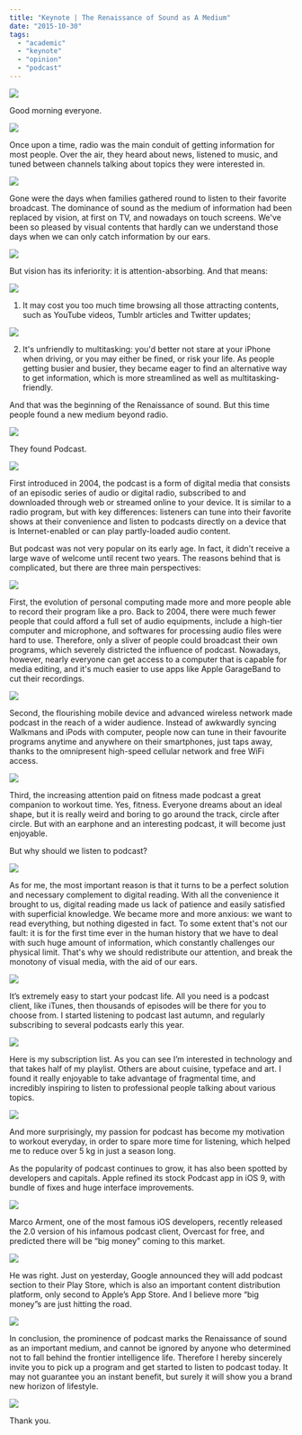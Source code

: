 ```yaml
---
title: "Keynote | The Renaissance of Sound as A Medium"
date: "2015-10-30"
tags:
  - "academic"
  - "keynote"
  - "opinion"
  - "podcast"
---
```


![](https://ww1.sinaimg.cn/large/73403117gy1feq3hksfurj20sg0lcahq.jpg)

Good morning everyone.

![](https://ww1.sinaimg.cn/large/73403117gy1feq3hlq7uwj20sg0lck04.jpg)

Once upon a time, radio was the main conduit of getting information for most people. Over the air, they heard about news, listened to music, and tuned between channels talking about topics they were interested in.

![](https://ww1.sinaimg.cn/large/73403117gy1feq3hkge5nj20sg0lc7d0.jpg)

Gone were the days when families gathered round to listen to their favorite broadcast. The dominance of sound as the medium of information had been replaced by vision, at first on TV, and nowadays on touch screens. We've been so pleased by visual contents that hardly can we understand those days when we can only catch information by our ears.

![](https://ww1.sinaimg.cn/large/73403117gy1feq3hlzu5bj20sg0lcdou.jpg)

But vision has its inferiority: it is attention-absorbing. And that means:  

![](https://ww1.sinaimg.cn/large/73403117gy1feq3hlnaekj20sg0lck0h.jpg)

1. It may cost you too much time browsing all those attracting contents, such as YouTube videos, Tumblr articles and Twitter updates; 

![](https://ww1.sinaimg.cn/large/73403117gy1feq3hm27tlj20sg0lc7dg.jpg)

2. It's unfriendly to multitasking: you'd better not stare at your iPhone when driving, or you may either be fined, or risk your life. As people getting busier and busier, they became eager to find an alternative way to get information, which is more streamlined as well as multitasking-friendly. 

And that was the beginning of the Renaissance of sound. But this time people found a new medium beyond radio. 

![](https://ww1.sinaimg.cn/large/73403117gy1feq3hm16g5j20sg0lc11o.jpg)

They found Podcast.

![](https://ww1.sinaimg.cn/large/73403117gy1feq3hmhqqpj20sg0lctie.jpg)

First introduced in 2004, the podcast is a form of digital media that consists of an episodic series of audio or digital radio, subscribed to and downloaded through web or streamed online to your device. It is similar to a radio program, but with key differences: listeners can tune into their favorite shows at their convenience and listen to podcasts directly on a device that is Internet-enabled or can play partly-loaded audio content.

But podcast was not very popular on its early age. In fact, it didn't receive a large wave of welcome until recent two years. The reasons behind that is complicated, but there are three main perspectives:

![](https://ww1.sinaimg.cn/large/73403117gy1feq3ho3g5ij20sg0lc7h0.jpg)

First, the evolution of personal computing made more and more people able to record their program like a pro. Back to 2004, there were much fewer people that could afford a full set of audio equipments, include a high-tier computer and microphone, and softwares for processing audio files were hard to use. Therefore, only a sliver of people could broadcast their own programs, which severely districted the influence of podcast. Nowadays, however, nearly everyone can get access to a computer that is capable for media editing, and it's much easier to use apps like Apple GarageBand to cut their recordings.

![](https://ww1.sinaimg.cn/large/73403117gy1feq3hncuufj20sg0lcdum.jpg)

Second, the flourishing mobile device and advanced wireless network made podcast in the reach of a wider audience. Instead of awkwardly syncing Walkmans and iPods with computer, people now can tune in their favourite programs anytime and anywhere on their smartphones, just taps away, thanks to the omnipresent high-speed cellular network and free WiFi access.

![](https://ww1.sinaimg.cn/large/73403117gy1feq3hnlupoj20sg0lc4dy.jpg)

Third, the increasing attention paid on fitness made podcast a great companion to workout time. Yes, fitness. Everyone dreams about an ideal shape, but it is really weird and boring to go around the track, circle after circle. But with an earphone and an interesting podcast, it will become just enjoyable.

But why should we listen to podcast? 

![](https://ww1.sinaimg.cn/large/73403117gy1feq3hkq8cxj20sg0lc10z.jpg)

As for me, the most important reason is that it turns to be a perfect solution and necessary complement to digital reading. With all the convenience it brought to us, digital reading made us lack of patience and easily satisfied with superficial knowledge. We became more and more anxious: we want to read everything, but nothing digested in fact. To some extent that's not our fault: it is for the first time ever in the human history that we have to deal with such huge amount of information, which constantly challenges our physical limit. That's why we should redistribute our attention, and break the monotony of visual media, with the aid of our ears.

![](https://ww1.sinaimg.cn/large/73403117gy1feq3hol5z5j20sg0lcdtb.jpg)

It’s extremely easy to start your podcast life. All you need is a podcast client, like iTunes, then thousands of episodes will be there for you to choose from. I started listening to podcast last autumn, and regularly subscribing to several podcasts early this year. 

![](https://ww1.sinaimg.cn/large/73403117gy1feq3hmk0nvj20sg0lcgvv.jpg)

Here is my subscription list. As you can see I’m interested in technology and that takes half of my playlist. Others are about cuisine, typeface and art. I found it really enjoyable to take advantage of fragmental time, and incredibly inspiring to listen to professional people talking about various topics. 

![](https://ww1.sinaimg.cn/large/73403117gy1feq3hkozirj20sg0lc44c.jpg)

And more surprisingly, my passion for podcast has become my motivation to workout everyday, in order to spare more time for listening, which helped me to reduce over 5 kg in just a season long.

As the popularity of podcast continues to grow, it has also been spotted by developers and capitals. Apple refined its stock Podcast app in iOS 9, with bundle of fixes and huge interface improvements. 

![](https://ww1.sinaimg.cn/large/73403117gy1feq3hk78lxj20sg0lcgoh.jpg)

Marco Arment, one of the most famous iOS developers, recently released the 2.0 version of his infamous podcast client, Overcast for free, and predicted there will be “big money” coming to this market. 

![](https://ww1.sinaimg.cn/large/73403117gy1feq3hlv9pkj20sg0lcajb.jpg)

He was right. Just on yesterday, Google announced they will add podcast section to their Play Store, which is also an important content distribution platform, only second to Apple’s App Store. And I believe more “big money”s are just hitting the road.

![](https://ww1.sinaimg.cn/large/73403117gy1feq3hma2hnj20sg0lc7d3.jpg)

In conclusion, the prominence of podcast marks the Renaissance of sound as an important medium, and cannot be ignored by anyone who determined not to fall behind the frontier intelligence life. Therefore I hereby sincerely invite you to pick up a program and get started to listen to podcast today. It may not guarantee you an instant benefit, but surely it will show you a brand new horizon of lifestyle.

![](https://ww1.sinaimg.cn/large/73403117gy1feq3hnfcsgj20sg0lcqfp.jpg)

Thank you.
